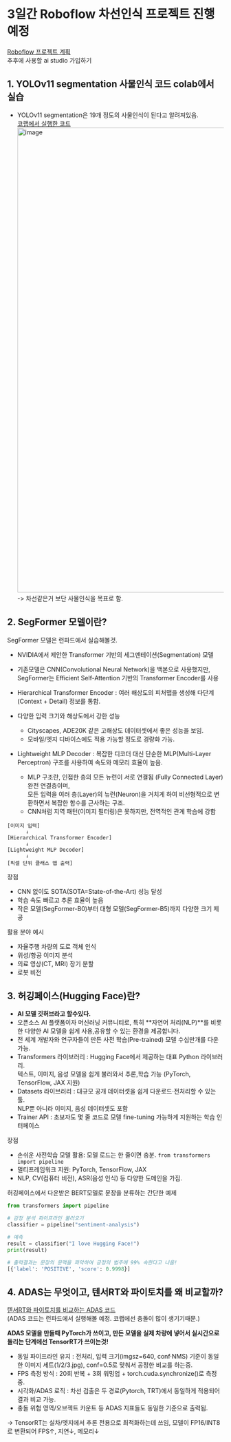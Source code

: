 # 3일간 Roboflow 차선인식 프로젝트 진행예정
[Roboflow 프로젝트 계획](https://docs.google.com/document/d/1rxQHvxAIZM0pTspVIDAUx2ZEmjZRNSW-f6OrcitXFqM/edit?tab=t.0)<br>
추후에 사용할 ai studio 가입하기

## 1. YOLOv11 segmentation 사물인식 코드 colab에서 실습
- YOLOv11 segmentation은 19개 정도의 사물인식이 된다고 알려져있음.<br>
[코랩에서 실행한 코드](0811_YOLOv11_Segmentation.ipynb)
<img width="2404" height="1080" alt="image" src="https://github.com/user-attachments/assets/3ac1df3b-cefc-4ee8-93b9-8600d73b37fe" /><br>
-> 차선같은거 보단 사물인식을 목표로 함.

## 2. SegFormer 모델이란?
SegFormer 모델은 런파드에서 실습해볼것.
- NVIDIA에서 제안한 Transformer 기반의 세그멘테이션(Segmentation) 모델
- 기존모델은 CNN(Convolutional Neural Network)을 백본으로 사용했지만, SegFormer는 Efficient Self-Attention 기반의 Transformer Encoder를 사용
- Hierarchical Transformer Encoder : 여러 해상도의 피처맵을 생성해 다단계(Context + Detail) 정보를 통합.
- 다양한 입력 크기와 해상도에서 강한 성능
  
  - Cityscapes, ADE20K 같은 고해상도 데이터셋에서 좋은 성능을 보임.
  - 모바일/엣지 디바이스에도 적용 가능할 정도로 경량화 가능.
- Lightweight MLP Decoder : 복잡한 디코더 대신 단순한 MLP(Multi-Layer Perceptron) 구조를 사용하여 속도와 메모리 효율이 높음.
  
  - MLP 구조란, 인접한 층의 모든 뉴런이 서로 연결됨 (Fully Connected Layer) 완전 연결층이며,<br>모든 입력을 여러 층(Layer)의 뉴런(Neuron)을 거치게 하여 비선형적으로 변환하면서 복잡한 함수를 근사하는 구조.
  - CNN처럼 지역 패턴(이미지 필터링)은 못하지만, 전역적인 관계 학습에 강함

```
[이미지 입력]
      ↓
[Hierarchical Transformer Encoder]
      ↓
[Lightweight MLP Decoder]
      ↓
[픽셀 단위 클래스 맵 출력]
```

장점
- CNN 없이도 SOTA(SOTA=State-of-the-Art) 성능 달성
- 학습 속도 빠르고 추론 효율이 높음
- 작은 모델(SegFormer-B0)부터 대형 모델(SegFormer-B5)까지 다양한 크기 제공

활용 분야 예시
- 자율주행 차량의 도로 객체 인식
- 위성/항공 이미지 분석
- 의료 영상(CT, MRI) 장기 분할
- 로봇 비전

## 3. 허깅페이스(Hugging Face)란?
- **AI 모델 깃허브라고 할수있다.**
- 오픈소스 AI 플랫폼이자 머신러닝 커뮤니티로, 특히 **자연어 처리(NLP)**를 비롯한 다양한 AI 모델을 쉽게 사용,공유할 수 있는 환경을 제공합니다.
- 전 세계 개발자와 연구자들이 만든 사전 학습(Pre-trained) 모델 수십만개를 다운 가능.
- Transformers 라이브러리 : Hugging Face에서 제공하는 대표 Python 라이브러리.<br>텍스트, 이미지, 음성 모델을 쉽게 불러와서 추론,학습 가능 (PyTorch, TensorFlow, JAX 지원)
- Datasets 라이브러리 : 대규모 공개 데이터셋을 쉽게 다운로드·전처리할 수 있는 툴.<br>NLP뿐 아니라 이미지, 음성 데이터셋도 포함
- Trainer API : 초보자도 몇 줄 코드로 모델 fine-tuning 가능하게 지원하는 학습 인터페이스

장점
- 손쉬운 사전학습 모델 활용: 모델 로드는 한 줄이면 충분. `from transformers import pipeline`
- 멀티프레임워크 지원: PyTorch, TensorFlow, JAX
- NLP, CV(컴퓨터 비전), ASR(음성 인식) 등 다양한 도메인을 가짐.

허깅페이스에서 다운받은 BERT모델로 문장을 분류하는 간단한 예제
```python
from transformers import pipeline

# 감정 분석 파이프라인 불러오기
classifier = pipeline("sentiment-analysis")

# 예측
result = classifier("I love Hugging Face!")
print(result)

# 출력결과는 문장의 문맥을 파악하여 긍정의 범주에 99% 속한다고 나옴!
[{'label': 'POSITIVE', 'score': 0.9998}]
```

## 4. ADAS는 무엇이고, 텐서RT와 파이토치를 왜 비교할까?
[텐서RT와 파이토치를 비교하는 ADAS 코드](https://docs.google.com/document/d/179l9DqTYZJ1oGDWNA-TGtFZjs1PprWVoVlV-dTw_XrM/edit?tab=t.0)<br>
(ADAS 코드는 런파드에서 실행해볼 예정. 코랩에선 충돌이 많이 생기기때문.)

**ADAS 모델을 만들때 PyTorch가 쓰이고, 만든 모델을 실제 차량에 넣어서 실시간으로 돌리는 단계에선 TensorRT가 쓰이는것!**
- 동일 파이프라인 유지 : 전처리, 입력 크기(imgsz=640, conf·NMS) 기준이 동일한 이미지 세트(1/2/3.jpg), conf=0.5로 맞춰서 공정한 비교를 하는중.
- FPS 측정 방식 : 20회 반복 + 3회 워밍업 + torch.cuda.synchronize()로 측정중.
- 시각화/ADAS 로직 : 차선 검출은 두 경로(Pytorch, TRT)에서 동일하게 적용되어 결과 비교 가능.
- 충돌 위험 영역/오브젝트 카운트 등 ADAS 지표들도 동일한 기준으로 출력됨.

-> TensorRT는 실차/엣지에서 추론 전용으로 최적화하는데 쓰임, 모델이 FP16/INT8로 변환되어 FPS↑, 지연↓, 메모리↓
  
